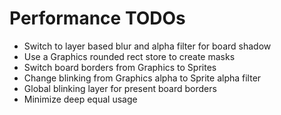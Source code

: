 # Performance TODOs
 - Switch to layer based blur and alpha filter for board shadow
 - Use a Graphics rounded rect store to create masks
 - Switch board borders from Graphics to Sprites
 - Change blinking from Graphics alpha to Sprite alpha filter
 - Global blinking layer for present board borders
 - Minimize deep equal usage